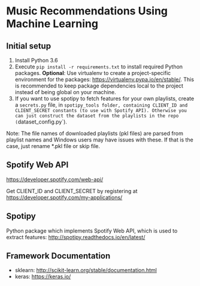 # Music Recommendations Using Machine Learning

## Initial setup
1. Install Python 3.6
2. Execute `pip install -r requirements.txt` to install
required Python packages. **Optional**: Use virtualenv to create a project-specific environment for the packages: https://virtualenv.pypa.io/en/stable/.
This is recommended to keep package dependencies local to the project instead of being global on your machine.
3. If you want to use spotipy to fetch features for your own playlists,
create a `secrets.py` file, in `spotipy_tools folder, containing CLIENT_ID and CLIENT_SECRET constants (to use with Spotify API).
Otherwise you can just construct the dataset from the playlists in the repo (`dataset_config.py`).

Note: The file names of downloaded playlists (pkl files) are parsed from playlist names and Windows users may have issues with these. If that is the case, just rename *.pkl file or skip file.

## Spotify Web API
https://developer.spotify.com/web-api/

Get CLIENT_ID and CLIENT_SECRET by registering at https://developer.spotify.com/my-applications/


## Spotipy
Python package which implements Spotify Web API,
which is used to extract features:
http://spotipy.readthedocs.io/en/latest/

## Framework Documentation
- sklearn: http://scikit-learn.org/stable/documentation.html
- keras: https://keras.io/

